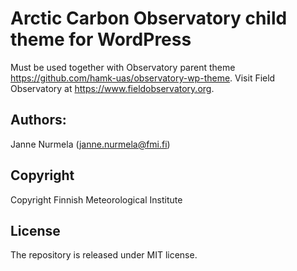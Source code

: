 # Arctic Carbon Observatory child theme for WordPress 
Must be used together with Observatory parent theme https://github.com/hamk-uas/observatory-wp-theme.
Visit Field Observatory at https://www.fieldobservatory.org.

## Authors:
Janne Nurmela (janne.nurmela@fmi.fi)

## Copyright
Copyright Finnish Meteorological Institute

## License
The repository is released under MIT license.
